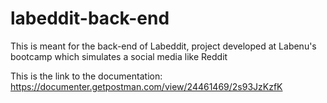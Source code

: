 # labeddit-back-end
This is meant for the back-end of Labeddit, project developed at Labenu's bootcamp which simulates a social media like Reddit

This is the link to the documentation: https://documenter.getpostman.com/view/24461469/2s93JzKzfK
